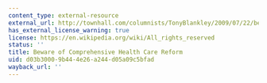 ```yaml
---
content_type: external-resource
external_url: http://townhall.com/columnists/TonyBlankley/2009/07/22/beware_of_comprehensive_health_care_reform?page=full
has_external_license_warning: true
license: https://en.wikipedia.org/wiki/All_rights_reserved
status: ''
title: Beware of Comprehensive Health Care Reform
uid: d03b3000-9b44-4e26-a244-d05a09c5bfad
wayback_url: ''
---
```

